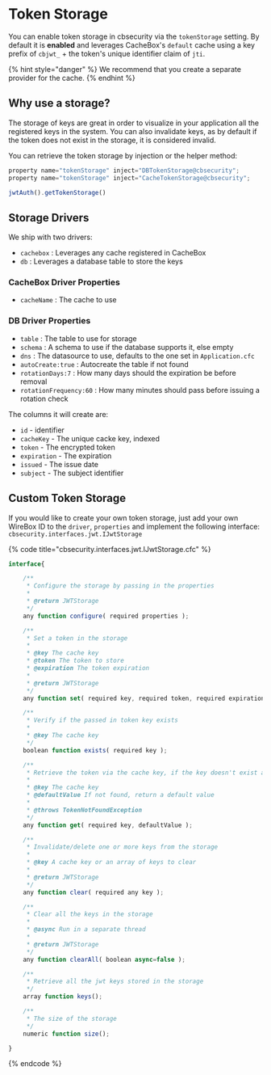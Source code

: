 # Token Storage

You can enable token storage in cbsecurity via the `tokenStorage` setting. By default it is **enabled** and leverages CacheBox's `default` cache using a key prefix of `cbjwt_` + the token's unique identifier claim of `jti`.

{% hint style="danger" %}
We recommend that you create a separate provider for the cache.
{% endhint %}

## Why use a storage?

The storage of keys are great in order to visualize in your application all the registered keys in the system. You can also invalidate keys, as by default if the token does not exist in the storage, it is considered invalid.

You can retrieve the token storage by injection or the helper method:

```javascript
property name="tokenStorage" inject="DBTokenStorage@cbsecurity";
property name="tokenStorage" inject="CacheTokenStorage@cbsecurity";

jwtAuth().getTokenStorage()
```

## Storage Drivers

We ship with two drivers:

* `cachebox` : Leverages any cache registered in CacheBox
* `db` : Leverages a database table to store the keys

### **CacheBox Driver Properties**

* `cacheName` : The cache to use

### **DB Driver Properties**

* `table`   : The table to use for storage
* `schema`  : A schema to use if the database supports it, else empty
* `dns`     : The datasource to use, defaults to the one set in `Application.cfc`
* `autoCreate:true` : Autocreate the table if not found
* `rotationDays:7` : How many days should the expiration be before removal
* `rotationFrequency:60` : How many minutes should pass before issuing a rotation check

The columns it will create are:

* `id` - identifier
* `cacheKey` - The unique cacke key, indexed
* `token` - The encrypted token
* `expiration` - The expiration
* `issued` - The issue date
* `subject` - The subject identifier

## Custom Token Storage

If you would like to create your own token storage, just add your own WireBox ID to the `driver`, `properties` and implement the following interface: `cbsecurity.interfaces.jwt.IJwtStorage`

{% code title="cbsecurity.interfaces.jwt.IJwtStorage.cfc" %}
```javascript
interface{

    /**
     * Configure the storage by passing in the properties
     * 
     * @return JWTStorage
     */
    any function configure( required properties );

    /**
     * Set a token in the storage
     * 
     * @key The cache key
     * @token The token to store
     * @expiration The token expiration
     * 
     * @return JWTStorage
     */
    any function set( required key, required token, required expiration );

    /**
     * Verify if the passed in token key exists
     * 
     * @key The cache key
     */
    boolean function exists( required key );

    /**
     * Retrieve the token via the cache key, if the key doesn't exist a TokenNotFoundException will be thrown
     * 
     * @key The cache key
     * @defaultValue If not found, return a default value
     *
     * @throws TokenNotFoundException
     */
    any function get( required key, defaultValue );

    /**
     * Invalidate/delete one or more keys from the storage
     *
     * @key A cache key or an array of keys to clear
     * 
     * @return JWTStorage
     */
    any function clear( required any key );

    /**
     * Clear all the keys in the storage
     *
     * @async Run in a separate thread
     * 
     * @return JWTStorage
     */
    any function clearAll( boolean async=false );

    /**
     * Retrieve all the jwt keys stored in the storage
     */
    array function keys();

    /**
     * The size of the storage
     */
    numeric function size();

}
```
{% endcode %}

